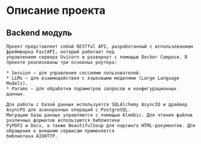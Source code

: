 # Описание проекта
## Backend модуль
    Проект представляет собой RESTful API, разработанный с использованием фреймворка FastAPI, который работает под
    управлением сервера Uvicorn и развернут с помощью Docker Compose. В проекте реализованы три основных роутера:

    * Session – для управления сессиями пользователей.
    * LLMs – для взаимодействия с языковыми моделями (Large Language Models).
    * Params – для обработки параметров запросов и конфигурационных данных.
    
    Для работы с базой данных используется SQLAlchemy AsyncIO и драйвер AsyncPG для асинхронных операций с PostgreSQL.
    Миграции базы данных управляются с помощью Alembic. Для чтения файлов различных форматов используются библиотеки 
    PyPDF2 и Docx, а также BeautifulSoup для парсинга HTML-документов. Для обращения к внешним сервисам применяется 
    библиотека AIOHTTP.
